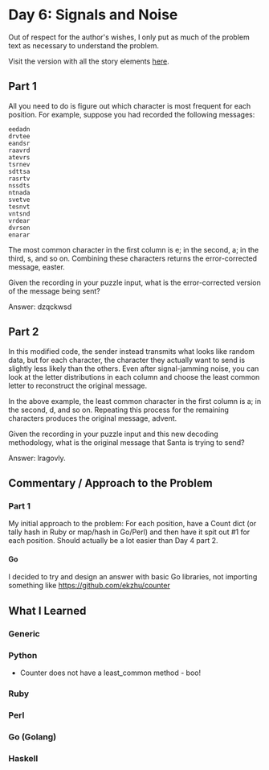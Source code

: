 # Day 6: Signals and Noise

Out of respect for the author's wishes, I only put as much of the problem text as necessary to understand the problem.

Visit the version with all the story elements [here](https://adventofcode.com/2016/day/6).

## Part 1
All you need to do is figure out which character is most frequent for each position. For example, suppose you had recorded the following messages:

    eedadn
    drvtee
    eandsr
    raavrd
    atevrs
    tsrnev
    sdttsa
    rasrtv
    nssdts
    ntnada
    svetve
    tesnvt
    vntsnd
    vrdear
    dvrsen
    enarar

The most common character in the first column is e; in the second, a; in the third, s, and so on. Combining these characters returns the error-corrected message, easter.

Given the recording in your puzzle input, what is the error-corrected version of the message being sent?

Answer: dzqckwsd

## Part 2
In this modified code, the sender instead transmits what looks like random data, but for each character, the character they actually want to send is slightly less likely than the others. Even after signal-jamming noise, you can look at the letter distributions in each column and choose the least common letter to reconstruct the original message.

In the above example, the least common character in the first column is a; in the second, d, and so on. Repeating this process for the remaining characters produces the original message, advent.

Given the recording in your puzzle input and this new decoding methodology, what is the original message that Santa is trying to send?

Answer: lragovly.

## Commentary / Approach to the Problem
### Part 1
My initial approach to the problem: For each position, have a Count dict (or tally hash in Ruby or map/hash in Go/Perl) and then have it spit out #1 for each position. Should actually be a lot easier than Day 4 part 2.

#### Go
I decided to try and design an answer with basic Go libraries, not importing something like https://github.com/ekzhu/counter

## What I Learned

### Generic

### Python
- Counter does not have a least_common method - boo!
### Ruby

### Perl

### Go (Golang)

### Haskell
